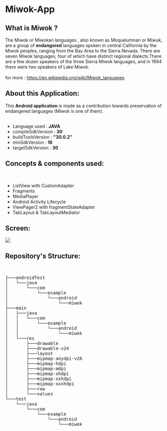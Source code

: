 # Miwok-App

## What is Miwok ?
The Miwok or Miwokan languages , also known as Moquelumnan or Miwuk, are a group of **endangered** languages spoken in central California by the Miwok peoples, ranging from the Bay Area to the Sierra Nevada. There are seven Miwok languages, four of which have distinct regional dialects.There are a few dozen speakers of the three Sierra Miwok languages, and in 1994 there were two speakers of Lake Miwok.
<br><br>
for more : https://en.wikipedia.org/wiki/Miwok_languages

## About this Application:
This **Android application** is made as a contribution towards preservation of endangered languages (Miwok is one of them).  
<br>
* Language used : **JAVA**
* compileSdkVersion : **30**
* buildToolsVersion : **"30.0.2"**
* minSdkVersion : **16**
* targetSdkVersion : **30**

## Concepts & components used:
<br>

* ListView with CustomAdapter
* Fragments
* MediaPlayer
* Android Activity Lifecycle
* ViewPager2 with fragmentStateAdapter
* TabLayout & TabLayoutMediator

## Screen:
<image src="https://github.com/Tejas-Ladhani/Miwok-App/blob/main/output.gif"/>
<br>

## Repository's Structure:
<br>
<pre>
├───androidTest
│   └───java
│       └───com
│           └───example
│               └───android
│                   └───miwok
├───main
│   ├───java
│   │   └───com
│   │       └───example
│   │           └───android
│   │               └───miwok
│   └───res
│       ├───drawable
│       ├───drawable-v24
│       ├───layout
│       ├───mipmap-anydpi-v26
│       ├───mipmap-hdpi
│       ├───mipmap-mdpi
│       ├───mipmap-xhdpi
│       ├───mipmap-xxhdpi
│       ├───mipmap-xxxhdpi
│       ├───raw
│       └───values
└───test
    └───java
        └───com
            └───example
                └───android
                    └───miwok
                   </pre>
